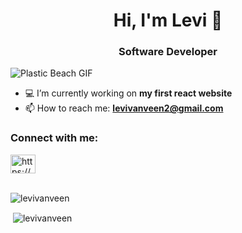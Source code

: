 <h1 align="center">Hi, I'm Levi 👋</h1>
<h3 align="center">Software Developer</h3>

![Plastic Beach GIF](https://raw.githubusercontent.com/levivanveen/levivanveen/master/plasticBeach.gif)

- :computer: I’m currently working on **my first react website**
- :mailbox: How to reach me: **levivanveen2@gmail.com**

<h3 align="left">Connect with me:</h3>
<a href="https://discord.gg/https://discordapp.com/users/566774289525899305/" target="blank"><img align="center" src="https://raw.githubusercontent.com/rahuldkjain/github-profile-readme-generator/master/src/images/icons/Social/discord.svg" alt="https://discordapp.com/users/325680966976929793/" height="30" width="40" /></a>
<br><br>

<p align="left"> <img src="https://komarev.com/ghpvc/?username=levivanveen&label=Profile%20views&color=0e75b6&style=flat" alt="levivanveen" /> </p>
<p>&nbsp;<img align="center" src="https://github-readme-stats.vercel.app/api?username=levivanveen&show_icons=true&locale=en" alt="levivanveen" /></p>